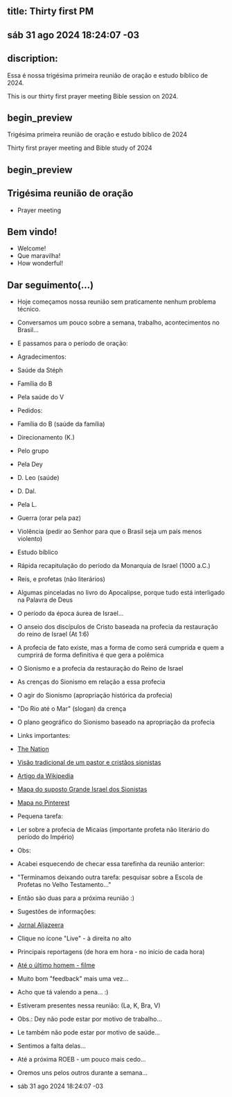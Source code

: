 ## title: Thirty first PM
## sáb 31 ago 2024 18:24:07 -03

## discription:

Essa é nossa trigésima primeira reunião de oração e estudo bíblico de 2024.

This is our thirty first prayer meeting Bible session on 2024.

## begin_preview

Trigésima primeira reunião de oração e estudo bíblico de 2024

Thirty first prayer meeting and Bible study of 2024

## begin_preview

## Trigésima reunião de oração

- Prayer meeting

## Bem vindo!
- Welcome!
- Que maravilha!
- How wonderful!

## Dar seguimento(...)

- Hoje começamos nossa reunião sem praticamente nenhum problema técnico. 
- Conversamos um pouco sobre a semana, trabalho, acontecimentos no Brasil...
- E passamos para o período de oração:
- Agradecimentos:
- Saúde da Stéph
- Família do B
- Pela saúde do V

- Pedidos:
- Família do B (saúde da família) 
- Direcionamento (K.)
- Pelo grupo 
- Pela Dey
- D. Leo (saúde)
- D. Dal.
- Pela L.
- Guerra (orar pela paz) 
- Violência (pedir ao Senhor para que o Brasil seja um país menos violento)
 
- Estudo bíblico
- Rápida recapitulação do período da Monarquia de Israel (1000 a.C.)
- Reis, e profetas (não literários) 
- Algumas pinceladas no livro do Apocalipse, porque tudo está interligado na Palavra de Deus
- O período da época áurea de Israel...
- O anseio dos discípulos de Cristo baseada na profecia da restauração do reino de Israel (At 1:6) 
- A profecia de fato existe, mas a forma de como será cumprida e quem a cumprirá de forma definitiva é que gera a polêmica
- O Sionismo e a profecia da restauração do Reino de Israel
- As crenças do Sionismo em relação a essa profecia
- O agir do Sionismo (apropriação histórica da profecia) 
- "Do Rio até o Mar" (slogan) da crença
- O plano geográfico do Sionismo baseado na apropriação da profecia

- Links importantes:

- [The Nation](https://www.thenation.com/article/world/its-time-to-confront-israels-version-of-from-the-river-to-the-sea/)

- [Visão tradicional de um pastor e cristãos sionistas](https://israelmyglory.org/article/from-the-river-to-the-sea) 

- [Artigo da Wikipedia](https://en.wikipedia.org/wiki/From_the_river_to_the_sea)

- [Mapa do suposto Grande Israel dos Sionistas](https://mavink.com/post/539CD8D5EF1E47AEEFB769DCFE12E382B9AM1EF93B/future-israel-map)

- [Mapa no Pinterest](https://www.pinterest.com/pin/829999406306431130)

- Pequena tarefa:
- Ler sobre a profecia de Micaías (importante profeta não literário do período do Império)

- Obs: 
- Acabei esquecendo de checar essa tarefinha da reunião anterior:
- "Terminamos deixando outra tarefa: pesquisar sobre a Escola de Profetas no Velho Testamento..."
- Então são duas para a próxima reunião :)

- Sugestões de informações:
- [Jornal Aljazeera](https://aljazeera.com)
- Clique no ícone "Live" - à direita no alto
- Principais reportagens (de hora em hora - no início de cada hora)

- [Até o último homem - filme](https://www.raciociniocristao.com.br/2016/09/hacksaw-ridge-heroi-cristao-nunca-usou-armas)

- Muito bom "feedback" mais uma vez...
- Acho que tá valendo a pena... :)

- Estiveram presentes nessa reunião: (La, K, Bra, V)

- Obs.: Dey não pode estar por motivo de trabalho...
- Le também não pode estar por motivo de saúde...
- Sentimos a falta delas...

- Até a próxima ROEB - um pouco mais cedo...
- Oremos uns pelos outros durante a semana...

- sáb 31 ago 2024 18:24:07 -03
